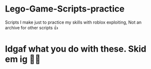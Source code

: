 # Lego-Game-Scripts-practice
Scripts I make just to practice my skills with roblox exploiting, Not an archive for other scripts 👍

# Idgaf what you do with these. Skid em ig 🤷‍♂️
